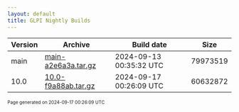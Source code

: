 ```yaml
---
layout: default
title: GLPI Nightly Builds
---
```


Version|Archive|Build date|Size
---|---|---|---
main|[main-a2e6a3a.tar.gz](main-a2e6a3a.tar.gz)|2024-09-13 00:35:32 UTC|79973519
10.0|[10.0-f9a88ab.tar.gz](10.0-f9a88ab.tar.gz)|2024-09-17 00:26:09 UTC|60632872

<font size="1">Page generated on 2024-09-17 00:26:09 UTC</font>

